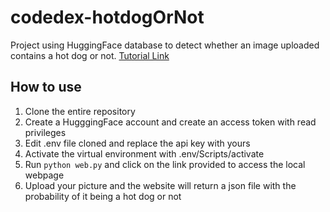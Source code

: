 # codedex-hotdogOrNot
Project using HuggingFace database to detect whether an image uploaded contains a hot dog or not.
[Tutorial Link](https://www.codedex.io/projects/detect-hotdog-with-hugging-face)

## How to use
1.  Clone the entire repository
2.  Create a HugggingFace account and create an access token with read privileges
3.  Edit .env file cloned and replace the api key with yours
4.  Activate the virtual environment with .env/Scripts/activate
5.  Run `python web.py` and click on the link provided to access the local webpage
6.  Upload your picture and the website will return a json file with the probability of it being a hot dog or not
